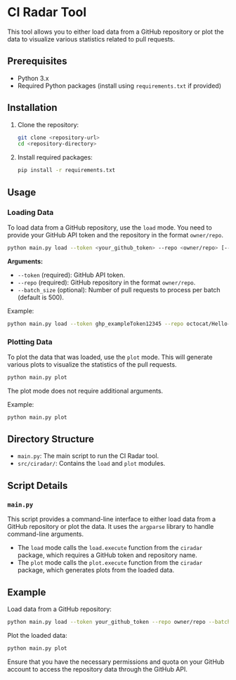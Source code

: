 
# CI Radar Tool

This tool allows you to either load data from a GitHub repository or plot the data to visualize various statistics related to pull requests.

## Prerequisites

- Python 3.x
- Required Python packages (install using `requirements.txt` if provided)

## Installation

1. Clone the repository:
    ```sh
    git clone <repository-url>
    cd <repository-directory>
    ```

2. Install required packages:
    ```sh
    pip install -r requirements.txt
    ```

## Usage

### Loading Data

To load data from a GitHub repository, use the `load` mode. You need to provide your GitHub API token and the repository in the format `owner/repo`.

```sh
python main.py load --token <your_github_token> --repo <owner/repo> [--batch_size <batch_size>]
```

**Arguments:**
- `--token` (required): GitHub API token.
- `--repo` (required): GitHub repository in the format `owner/repo`.
- `--batch_size` (optional): Number of pull requests to process per batch (default is 500).

Example:
```sh
python main.py load --token ghp_exampleToken12345 --repo octocat/Hello-World --batch_size 100
```

### Plotting Data

To plot the data that was loaded, use the `plot` mode. This will generate various plots to visualize the statistics of the pull requests.

```sh
python main.py plot
```

The plot mode does not require additional arguments.

Example:
```sh
python main.py plot
```

## Directory Structure

- `main.py`: The main script to run the CI Radar tool.
- `src/ciradar/`: Contains the `load` and `plot` modules.

## Script Details

### `main.py`

This script provides a command-line interface to either load data from a GitHub repository or plot the data. It uses the `argparse` library to handle command-line arguments.

- The `load` mode calls the `load.execute` function from the `ciradar` package, which requires a GitHub token and repository name.
- The `plot` mode calls the `plot.execute` function from the `ciradar` package, which generates plots from the loaded data.

## Example

Load data from a GitHub repository:
```sh
python main.py load --token your_github_token --repo owner/repo --batch_size 500
```

Plot the loaded data:
```sh
python main.py plot
```

Ensure that you have the necessary permissions and quota on your GitHub account to access the repository data through the GitHub API.

